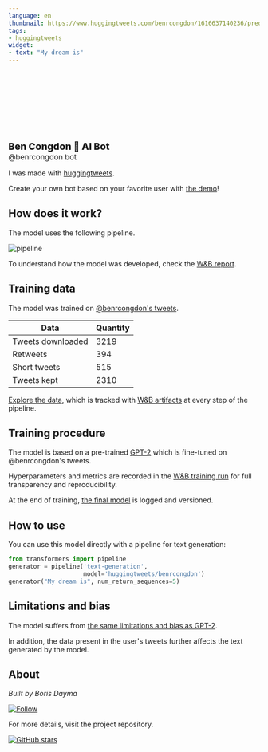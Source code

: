 ```yaml
---
language: en
thumbnail: https://www.huggingtweets.com/benrcongdon/1616637140236/predictions.png
tags:
- huggingtweets
widget:
- text: "My dream is"
---
```


<div>
<div style="width: 132px; height:132px; border-radius: 50%; background-size: cover; background-image: url('https://pbs.twimg.com/profile_images/1108382380723597313/hDIUPnFe_400x400.jpg')">
</div>
<div style="margin-top: 8px; font-size: 19px; font-weight: 800">Ben Congdon 🤖 AI Bot </div>
<div style="font-size: 15px">@benrcongdon bot</div>
</div>

I was made with [huggingtweets](https://github.com/borisdayma/huggingtweets).

Create your own bot based on your favorite user with [the demo](https://colab.research.google.com/github/borisdayma/huggingtweets/blob/master/huggingtweets-demo.ipynb)!

## How does it work?

The model uses the following pipeline.

![pipeline](https://github.com/borisdayma/huggingtweets/blob/master/img/pipeline.png?raw=true)

To understand how the model was developed, check the [W&B report](https://app.wandb.ai/wandb/huggingtweets/reports/HuggingTweets-Train-a-model-to-generate-tweets--VmlldzoxMTY5MjI).

## Training data

The model was trained on [@benrcongdon's tweets](https://twitter.com/benrcongdon).

| Data | Quantity |
| --- | --- |
| Tweets downloaded | 3219 |
| Retweets | 394 |
| Short tweets | 515 |
| Tweets kept | 2310 |

[Explore the data](https://wandb.ai/wandb/huggingtweets/runs/3aazmqd6/artifacts), which is tracked with [W&B artifacts](https://docs.wandb.com/artifacts) at every step of the pipeline.

## Training procedure

The model is based on a pre-trained [GPT-2](https://huggingface.co/gpt2) which is fine-tuned on @benrcongdon's tweets.

Hyperparameters and metrics are recorded in the [W&B training run](https://wandb.ai/wandb/huggingtweets/runs/7zvkav4e) for full transparency and reproducibility.

At the end of training, [the final model](https://wandb.ai/wandb/huggingtweets/runs/7zvkav4e/artifacts) is logged and versioned.

## How to use

You can use this model directly with a pipeline for text generation:

```python
from transformers import pipeline
generator = pipeline('text-generation',
                     model='huggingtweets/benrcongdon')
generator("My dream is", num_return_sequences=5)
```

## Limitations and bias

The model suffers from [the same limitations and bias as GPT-2](https://huggingface.co/gpt2#limitations-and-bias).

In addition, the data present in the user's tweets further affects the text generated by the model.

## About

*Built by Boris Dayma*

[![Follow](https://img.shields.io/twitter/follow/borisdayma?style=social)](https://twitter.com/intent/follow?screen_name=borisdayma)

For more details, visit the project repository.

[![GitHub stars](https://img.shields.io/github/stars/borisdayma/huggingtweets?style=social)](https://github.com/borisdayma/huggingtweets)
